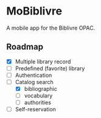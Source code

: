 # MoBiblivre

A mobile app for the Biblivre OPAC.

## Roadmap
- [x] Multiple library record
- [ ] Predefined (favorite) library
- [ ] Authentication
- [ ] Catalog search
  - [x] bibliographic
  - [ ] vocabulary
  - [ ] authorities
- [ ] Self-reservation
